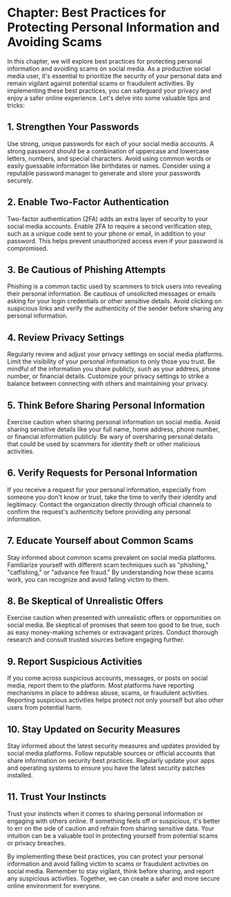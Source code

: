 Chapter: Best Practices for Protecting Personal Information and Avoiding Scams
==============================================================================

In this chapter, we will explore best practices for protecting personal information and avoiding scams on social media. As a productive social media user, it's essential to prioritize the security of your personal data and remain vigilant against potential scams or fraudulent activities. By implementing these best practices, you can safeguard your privacy and enjoy a safer online experience. Let's delve into some valuable tips and tricks:

**1. Strengthen Your Passwords**
--------------------------------

Use strong, unique passwords for each of your social media accounts. A strong password should be a combination of uppercase and lowercase letters, numbers, and special characters. Avoid using common words or easily guessable information like birthdates or names. Consider using a reputable password manager to generate and store your passwords securely.

**2. Enable Two-Factor Authentication**
---------------------------------------

Two-factor authentication (2FA) adds an extra layer of security to your social media accounts. Enable 2FA to require a second verification step, such as a unique code sent to your phone or email, in addition to your password. This helps prevent unauthorized access even if your password is compromised.

**3. Be Cautious of Phishing Attempts**
---------------------------------------

Phishing is a common tactic used by scammers to trick users into revealing their personal information. Be cautious of unsolicited messages or emails asking for your login credentials or other sensitive details. Avoid clicking on suspicious links and verify the authenticity of the sender before sharing any personal information.

**4. Review Privacy Settings**
------------------------------

Regularly review and adjust your privacy settings on social media platforms. Limit the visibility of your personal information to only those you trust. Be mindful of the information you share publicly, such as your address, phone number, or financial details. Customize your privacy settings to strike a balance between connecting with others and maintaining your privacy.

**5. Think Before Sharing Personal Information**
------------------------------------------------

Exercise caution when sharing personal information on social media. Avoid sharing sensitive details like your full name, home address, phone number, or financial information publicly. Be wary of oversharing personal details that could be used by scammers for identity theft or other malicious activities.

**6. Verify Requests for Personal Information**
-----------------------------------------------

If you receive a request for your personal information, especially from someone you don't know or trust, take the time to verify their identity and legitimacy. Contact the organization directly through official channels to confirm the request's authenticity before providing any personal information.

**7. Educate Yourself about Common Scams**
------------------------------------------

Stay informed about common scams prevalent on social media platforms. Familiarize yourself with different scam techniques such as "phishing," "catfishing," or "advance fee fraud." By understanding how these scams work, you can recognize and avoid falling victim to them.

**8. Be Skeptical of Unrealistic Offers**
-----------------------------------------

Exercise caution when presented with unrealistic offers or opportunities on social media. Be skeptical of promises that seem too good to be true, such as easy money-making schemes or extravagant prizes. Conduct thorough research and consult trusted sources before engaging further.

**9. Report Suspicious Activities**
-----------------------------------

If you come across suspicious accounts, messages, or posts on social media, report them to the platform. Most platforms have reporting mechanisms in place to address abuse, scams, or fraudulent activities. Reporting suspicious activities helps protect not only yourself but also other users from potential harm.

**10. Stay Updated on Security Measures**
-----------------------------------------

Stay informed about the latest security measures and updates provided by social media platforms. Follow reputable sources or official accounts that share information on security best practices. Regularly update your apps and operating systems to ensure you have the latest security patches installed.

**11. Trust Your Instincts**
----------------------------

Trust your instincts when it comes to sharing personal information or engaging with others online. If something feels off or suspicious, it's better to err on the side of caution and refrain from sharing sensitive data. Your intuition can be a valuable tool in protecting yourself from potential scams or privacy breaches.

By implementing these best practices, you can protect your personal information and avoid falling victim to scams or fraudulent activities on social media. Remember to stay vigilant, think before sharing, and report any suspicious activities. Together, we can create a safer and more secure online environment for everyone.
